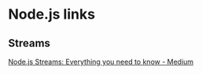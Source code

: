# Node.js links

## Streams

[Node.js Streams: Everything you need to know - Medium](https://medium.freecodecamp.org/node-js-streams-everything-you-need-to-know-c9141306be93)